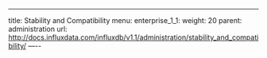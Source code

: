 ---
title: Stability and Compatibility
menu:
  enterprise_1_1:
    weight: 20
    parent: administration
    url: http://docs.influxdata.com/influxdb/v1.1/administration/stability_and_compatibility/
—--
